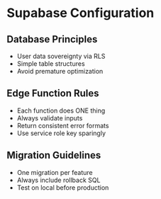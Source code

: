 # Supabase Configuration

## Database Principles
- User data sovereignty via RLS
- Simple table structures
- Avoid premature optimization

## Edge Function Rules  
- Each function does ONE thing
- Always validate inputs
- Return consistent error formats
- Use service role key sparingly

## Migration Guidelines
- One migration per feature
- Always include rollback SQL
- Test on local before production